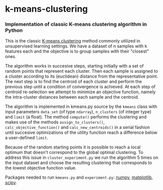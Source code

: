 # k-means-clustering


<h3><b>Implementation of classic K-means clustering algorithm in Python</b></h3>

This is the classic <a href="https://en.wikipedia.org/wiki/K-means_clustering">K-means clustering</a> method commonly utilized in unsupervised learning settings. We have a dataset of n samples with k features each and the objective is to group samples with their "closest" ones.

The algorithm works in succesive steps, starting initially with a set of random points that represent each cluster. Then each sample is assigned to a cluster according to its (euclidean) distance from the representative point. The next step is to find the centroid of each cluster and perform the previous step until a condition of convergence is achieved. At each step of centroid re-selection we attempt to minimize an objective function, namely the intra-cluster distances between each sample and the centroid.

The algorithm is implemented in kmeans.py source by the <code>kmeans</code> class with input parameters <code>data_set</code> (of type <code>ndarray</code>), <code>n_clusters</code> (of integer type) and <code>limit</code> (a float). The method <code>compute()</code> performs the clustering and makes use of the methods <code>assign_to_clusters()</code>, <code>calc_objective_function()</code> and <code>calc_new_centroids()</code> in a serial fashion until succesive optimizations of the utility function reach a difference below a user-defined <code>limit</code>. 

Because of the random starting points it is possible to reach a local optimum that doesn't correspond to the global optimal clustering. To address this issue in <code>cluster_experiment.py</code> we run the algorithm 5 times on the input dataset and choose the resulting clustering that corresponds to the lowest objective function value.

Packages needed to run <code>kmeans.py</code> and <code>experiment.py</code>: <a href="http://www.numpy.org/">numpy</a>, <a href="http://matplotlib.org/">matplotlib</a>, <a href="https://www.scipy.org/">scipy</a>.

